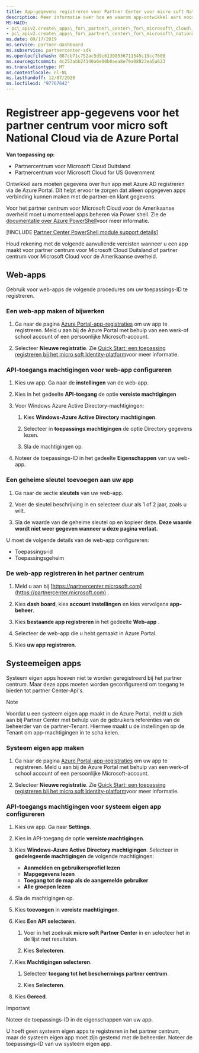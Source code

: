 ```yaml
---
title: App-gegevens registreren voor Partner Center voor micro soft National Cloud
description: Meer informatie over hoe en waarom app-ontwikkel aars voor partner centrum voor micro soft National Cloud details moeten registreren over hun app met Azure AD via de Azure Portal.
MS-HAID:
- pc\_apiv2.create\_apps\_for\_partner\_center\_for\_microsoft\_cloud\_germany
- pc\_apiv2.create\_apps\_for\_partner\_center\_for\_microsoft\_national\_clouds
ms.date: 09/17/2019
ms.service: partner-dashboard
ms.subservice: partnercenter-sdk
ms.openlocfilehash: 887cb71c752ac5d9c61398536711545c19cc7600
ms.sourcegitcommit: 4c253abb24140a6e00b0aea8e79a08823ea5a623
ms.translationtype: MT
ms.contentlocale: nl-NL
ms.lasthandoff: 12/07/2020
ms.locfileid: "97767642"
---
```

# <a name="register-app-details-for-partner-center-for-microsoft-national-cloud-through-the-azure-portal"></a>Registreer app-gegevens voor het partner centrum voor micro soft National Cloud via de Azure Portal

**Van toepassing op:**

- Partnercentrum voor Microsoft Cloud Duitsland
- Partnercentrum voor Microsoft Cloud for US Government

Ontwikkel aars moeten gegevens over hun app met Azure AD registreren via de Azure Portal. Dit helpt ervoor te zorgen dat alleen opgegeven apps verbinding kunnen maken met de partner-en klant gegevens.

Voor het partner centrum voor Microsoft Cloud voor de Amerikaanse overheid moet u momenteel apps beheren via Power shell. Zie de [documentatie over Azure PowerShell](/powershell/module/Azuread/#applications)voor meer informatie.

[!INCLUDE [Partner Center PowerShell module support details](../includes/powershell-module-support.md)]

Houd rekening met de volgende aanvullende vereisten wanneer u een app maakt voor partner centrum voor Microsoft Cloud Duitsland of partner centrum voor Microsoft Cloud voor de Amerikaanse overheid.

## <a name="web-apps"></a>Web-apps

Gebruik voor web-apps de volgende procedures om uw toepassings-ID te registreren.

### <a name="create-or-update-web-app"></a>Een web-app maken of bijwerken

1. Ga naar de pagina [Azure Portal-app-registraties](https://go.microsoft.com/fwlink/?linkid=2083908) om uw app te registreren. Meld u aan bij de Azure Portal met behulp van een werk-of school account of een persoonlijke Microsoft-account.

2. Selecteer **Nieuwe registratie**. Zie [Quick Start: een toepassing registreren bij het micro soft Identity-platform](/azure/active-directory/develop/quickstart-register-app)voor meer informatie.

### <a name="configure-api-access-permissions-for-web-app"></a>API-toegangs machtigingen voor web-app configureren

1. Kies uw app. Ga naar de **instellingen** van de web-app.

2. Kies in het gedeelte **API-toegang** de optie **vereiste machtigingen**

3. Voor Windows Azure Active Directory-machtigingen:

    1. Kies **Windows-Azure Active Directory machtigingen**.

    2. Selecteer in **toepassings machtigingen** de optie Directory gegevens lezen.

    3. Sla de machtigingen op.

4. Noteer de toepassings-ID in het gedeelte **Eigenschappen** van uw web-app.

### <a name="add-a-secret-key-to-your-app"></a>Een geheime sleutel toevoegen aan uw app

1. Ga naar de sectie **sleutels** van uw web-app.

2. Voer de sleutel beschrijving in en selecteer duur als 1 of 2 jaar, zoals u wilt.

3. Sla de waarde van de geheime sleutel op en kopieer deze. **Deze waarde wordt niet weer gegeven wanneer u deze pagina verlaat.**

U moet de volgende details van de web-app configureren:

- Toepassings-id
- Toepassingsgeheim

### <a name="register-the-web-app-in-partner-center"></a>De web-app registreren in het partner centrum

1. Meld u aan bij [https://partnercenter.microsoft.com](https://partnercenter.microsoft.com) .

2. Kies **dash board**, kies **account instellingen** en kies vervolgens **app-beheer**.

3. Kies **bestaande app registreren** in het gedeelte **Web-app** .

4. Selecteer de web-app die u hebt gemaakt in Azure Portal.

5. Kies **uw app registreren**.

## <a name="native-apps"></a>Systeemeigen apps

Systeem eigen apps hoeven niet te worden geregistreerd bij het partner centrum. Maar deze apps moeten worden geconfigureerd om toegang te bieden tot partner Center-Api's.

>[!NOTE]
>Voordat u een systeem eigen app maakt in de Azure Portal, meldt u zich aan bij Partner Center met behulp van de gebruikers referenties van de beheerder van de partner-Tenant. Hiermee maakt u de instellingen op de Tenant om app-machtigingen in te scha kelen.

### <a name="create-native-app"></a>Systeem eigen app maken

1. Ga naar de pagina [Azure Portal-app-registraties](https://go.microsoft.com/fwlink/?linkid=2083908) om uw app te registreren. Meld u aan bij de Azure Portal met behulp van een werk-of school account of een persoonlijke Microsoft-account.

2. Selecteer **Nieuwe registratie**. Zie [Quick Start: een toepassing registreren bij het micro soft Identity-platform](/azure/active-directory/develop/quickstart-register-app)voor meer informatie.

### <a name="configure-api-access-permissions-for-native-app"></a>API-toegangs machtigingen voor systeem eigen app configureren

1. Kies uw app. Ga naar **Settings**.

2. Kies in API-toegang de optie **vereiste machtigingen**.

3. Kies **Windows-Azure Active Directory machtigingen**. Selecteer in **gedelegeerde machtigingen** de volgende machtigingen:

    - **Aanmelden en gebruikersprofiel lezen**
    - **Mapgegevens lezen**
    - **Toegang tot de map als de aangemelde gebruiker**
    - **Alle groepen lezen**

4. Sla de machtigingen op.

5. Kies **toevoegen** in **vereiste machtigingen**.

6. Kies **Een API selecteren**.

    1. Voer in het zoekvak **micro soft Partner Center** in en selecteer het in de lijst met resultaten.

    2. Kies **Selecteren**.

7. Kies **Machtigingen selecteren**.

    1. Selecteer **toegang tot het beschermings partner centrum**.
    
    2. Kies **Selecteren**.

8. Kies **Gereed**.

>[!IMPORTANT]
> Noteer de toepassings-ID in de eigenschappen van uw app.

U hoeft geen systeem eigen apps te registreren in het partner centrum, maar de systeem eigen app moet zijn gestemd met de beheerder. Noteer de toepassings-ID van uw systeem eigen app.
